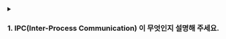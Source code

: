 <details>
  <summary><h3>1. IPC(Inter-Process Communication) 이 무엇인지 설명해 주세요.</h3></summary>
  
  <div markdown="1">
    <ul>
      <li> IPC의 종류에 대해 설명해 주세요. </li>
      <li> RPC란 무엇인가요? </li>
    </ul>
  </div>
</details>
